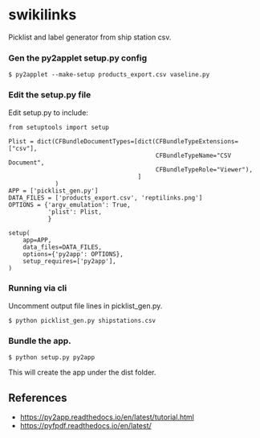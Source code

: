# swikilinks 

Picklist and label generator from ship station csv. 

### Gen the py2applet setup.py config
```
$ py2applet --make-setup products_export.csv vaseline.py
```

### Edit the setup.py file
Edit setup.py to include:

```
from setuptools import setup

Plist = dict(CFBundleDocumentTypes=[dict(CFBundleTypeExtensions=["csv"],
                                         CFBundleTypeName="CSV Document",
                                         CFBundleTypeRole="Viewer"),
                                    ]
             )
APP = ['picklist_gen.py']
DATA_FILES = ['products_export.csv', 'reptilinks.png']
OPTIONS = {'argv_emulation': True,
           'plist': Plist,
           }

setup(
    app=APP,
    data_files=DATA_FILES,
    options={'py2app': OPTIONS},
    setup_requires=['py2app'],
)
```

### Running via cli
Uncomment output file lines in picklist_gen.py. 

```
$ python picklist_gen.py shipstations.csv 
```

### Bundle the app.
```
$ python setup.py py2app 
```

This will create the app under the dist folder.


## References
* https://py2app.readthedocs.io/en/latest/tutorial.html
* https://pyfpdf.readthedocs.io/en/latest/

